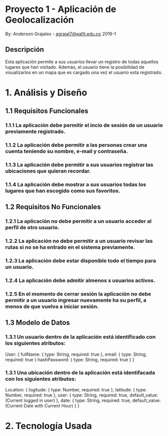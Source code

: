 # Proyecto 1 - Aplicación de Geolocalización
By: Anderson Grajales - agrajal7@eafit.edu.co
2019-1
## Descripción
Esta aplicación permite a sus usuarios llevar un registro de todas aquellos lugares que han visitado. Además, el usuario tiene la posibilidad de visualizarlos en un mapa que es cargado una vez el usuario está registrado.

# 1. Análisis y Diseño

## 1.1 Requisitos Funcionales
### 1.1.1 La aplicación debe permitir el incio de sesión de un usuario previamente registrado.
### 1.1.2 La aplicación debe permitir a las personas crear una cuenta teniendo su nombre, e-mail y contraseña.
### 1.1.3 La aplicación debe permitir a sus usuarios registrar las ubicaciones que quieran recordar.
### 1.1.4 La aplicación debe mostrar a sus usuarios todas los lugares que han escogido como sus favoritos.

## 1.2 Requisitos No Funcionales

### 1.2.1 La aplicación no debe permitir a un usuario acceder al perfil de otro usuario.
### 1.2.2 La aplicación no debe permitir a un usuario revisar las rutas si no se ha entrado en el sistema previamente.
### 1.2.3 La aplicación debe estar disponible todo el tiempo para un usuario.
### 1.2.4 La aplicación debe admitir almenos x usuarios activos.
### 1.2.5 En el momento de cerrar sesión la aplicación no debe permitir a un usuario ingresar nuevamente ha su perfil, a menos de que vuelva a iniciar sesión.

## 1.3 Modelo de Datos

### 1.3.1 Un usuario dentro de la aplicación está identificado con los siguientes atributos:

  User: {
    fullName: {
      type: String,
      required: true
    },
    email: {
      type: String,
      required: true
    }
    hashPassword: {
      type: String,
      required: true
    }
  }

### 1.3.1 Una ubicación dentro de la aplicación está identifacada con los siguientes atributos:
  Location: {
    logitude: {
      type: Number,
      required: true
    },
    latitude: {
      type: Number,
      required: true
    },
    user: {
      type: String,
      required: true,
      default_value: (Current logged in user)
    },
    date: {
      type: String,
      required: true,
      default_value: (Current Date with Current Hour)
    }
  }
# 2. Tecnología Usada

